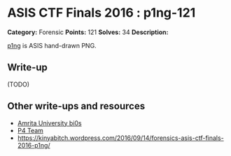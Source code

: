 # ASIS CTF Finals 2016 : p1ng-121

**Category:** Forensic
**Points:** 121
**Solves:** 34
**Description:**

[p1ng](p1ng.txz) is ASIS hand-drawn PNG.

## Write-up

(TODO)

## Other write-ups and resources

* [Amrita University bi0s](https://amritabi0s.wordpress.com/2016/09/12/asis-finals-2016-p1ng-write-up/)
* [P4 Team](https://github.com/p4-team/ctf/tree/master/2016-09-09-asis-final/p1ng)
* https://kinyabitch.wordpress.com/2016/09/14/forensics-asis-ctf-finals-2016-p1ng/

